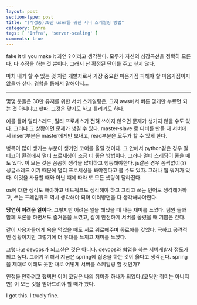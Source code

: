 ```yaml
---
layout: post
section-type: post
title: "(작성중)30만 user를 위한 서버 스케일링 방법"
category: Infra
tags: [ 'Infra', 'server-scaling' ]
comments: true
---
```


fake it til you make it
과연 ? 이라고 생각한다.
모두가 자신의 성장곡선을 정확히 모른다. 다 추정을 하는 것 뿐이다.
그래서 난 확정된 단어를 주고 싶지 않다.

마치 내가 할 수 있는 것 처럼
개발자로서 가장 중요한 마음가짐 피해야 할 마음가짐이지 않을까 싶다.
경험을 통해서 말해야지...


---

몇몇 분들은 30만 유저를 위한 서버 스케일링은, 그저 aws에서 버튼 몇개만 누르면 되는 것 아니냐고 햇따.
그것은 맞기도 하고 틀리기도 하다.

예를 들어 멀티스레드, 멀티 프로세스가 전혀 쓰이지 않으면 문제가 생기지 않을 수도 있다.
그러나 그 상황이면 문제가 생길 수 있다.
master-slave 로 디비를 만들 때 서버에서 insert부분은 master에게만 보내고, read부분은 모두가 할 수 있게 한다.

병목이 많이 생기는 부분이 생기면 코어를 올릴 것이다.
그 안에서 python같은 경우 멀티코어 환경에서 멀티 프로세싱이 조금 더 좋은 방법이다.
그러나 멀티 스레딩이 좋을 때도 있다. 이 모든 것은 꼼꼼히 생각을 많이하고 행동해야한다.
js같은 경우 꼼짝없이(?) 싱글스레드 이기 때문에 멀티 프로세싱을 봐야한다고 볼 수도 있따.
그러나 웹 워커가 있다. 이것을 사용할 때와 아닌 때에 따라 또 모든 셋팅이 달라진다.

os에 대한 생각도 해야하고 네트워크도 생각해야 하고
그리고 쓰는 언어도 생각해야하고, 쓰는 프레임워크 역시 생각해야 되며 여러방면을 다 생각해봐야한다.

<b> 당연히 어려운 일이다. </b>
그렇지만 어려운 일을 해냈을 때 나는 재미를 느꼈다.
팀원 들과 함께 토론을 하면서도 즐거움을 느꼈고, 같이 안전하게 서버를 올렸을 때 기쁨은 컸다.

같이 사용자들에게 욕을 먹었을 때도 서로 위로해주며 동료애를 갖었다.
극하고 공격적인 상황이지만 그렇기에 더 유대를 느끼고 재미를 느꼈다.

그렇다고 devops가 되고싶은 것은 아니다.
devops와 협업을 하는 서버개발자 정도가 되고 싶다.
그러기 위해서 지금은 spring에 집중을 하는 것이 옳다고 생각된다.
spring을 제대로 이해도 못한 채로 어떻게 서버를 스케일링 할 것인가?

인정을 안하려고 했찌만 이미 코딩은 나의 취미중 하나가 되었다.(코딩만 취미는 아니지만)
이 모든 것을 받아드려야 할 때가 왔다.

I got this. I truely fine.
